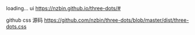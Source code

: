 
loading...
ui
https://nzbin.github.io/three-dots/#

github css 源码
https://github.com/nzbin/three-dots/blob/master/dist/three-dots.css